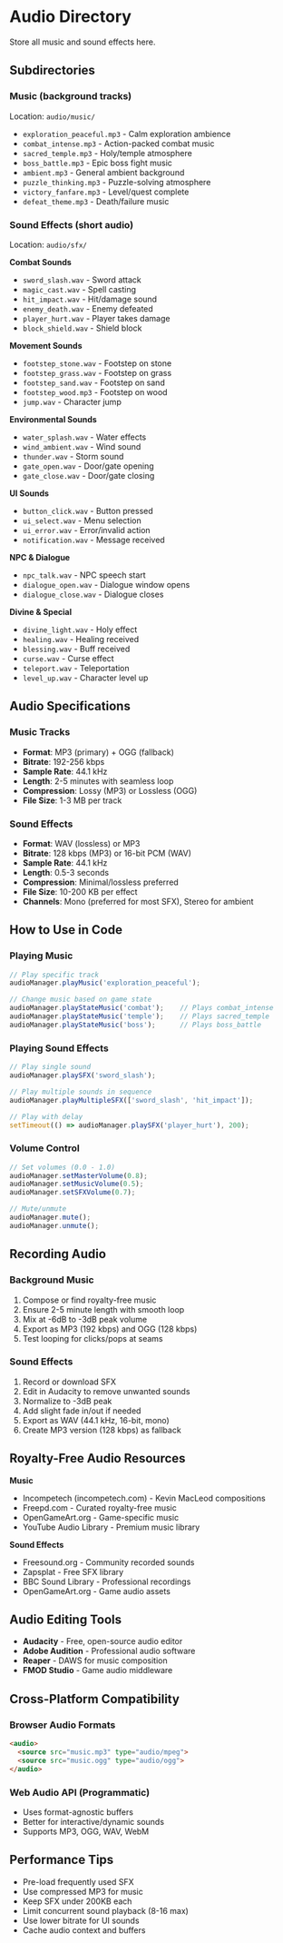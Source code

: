 # Audio Directory

Store all music and sound effects here.

## Subdirectories

### Music (background tracks)
Location: `audio/music/`

- `exploration_peaceful.mp3` - Calm exploration ambience
- `combat_intense.mp3` - Action-packed combat music
- `sacred_temple.mp3` - Holy/temple atmosphere
- `boss_battle.mp3` - Epic boss fight music
- `ambient.mp3` - General ambient background
- `puzzle_thinking.mp3` - Puzzle-solving atmosphere
- `victory_fanfare.mp3` - Level/quest complete
- `defeat_theme.mp3` - Death/failure music

### Sound Effects (short audio)
Location: `audio/sfx/`

**Combat Sounds**
- `sword_slash.wav` - Sword attack
- `magic_cast.wav` - Spell casting
- `hit_impact.wav` - Hit/damage sound
- `enemy_death.wav` - Enemy defeated
- `player_hurt.wav` - Player takes damage
- `block_shield.wav` - Shield block

**Movement Sounds**
- `footstep_stone.wav` - Footstep on stone
- `footstep_grass.wav` - Footstep on grass
- `footstep_sand.wav` - Footstep on sand
- `footstep_wood.mp3` - Footstep on wood
- `jump.wav` - Character jump

**Environmental Sounds**
- `water_splash.wav` - Water effects
- `wind_ambient.wav` - Wind sound
- `thunder.wav` - Storm sound
- `gate_open.wav` - Door/gate opening
- `gate_close.wav` - Door/gate closing

**UI Sounds**
- `button_click.wav` - Button pressed
- `ui_select.wav` - Menu selection
- `ui_error.wav` - Error/invalid action
- `notification.wav` - Message received

**NPC & Dialogue**
- `npc_talk.wav` - NPC speech start
- `dialogue_open.wav` - Dialogue window opens
- `dialogue_close.wav` - Dialogue closes

**Divine & Special**
- `divine_light.wav` - Holy effect
- `healing.wav` - Healing received
- `blessing.wav` - Buff received
- `curse.wav` - Curse effect
- `teleport.wav` - Teleportation
- `level_up.wav` - Character level up

## Audio Specifications

### Music Tracks
- **Format**: MP3 (primary) + OGG (fallback)
- **Bitrate**: 192-256 kbps
- **Sample Rate**: 44.1 kHz
- **Length**: 2-5 minutes with seamless loop
- **Compression**: Lossy (MP3) or Lossless (OGG)
- **File Size**: 1-3 MB per track

### Sound Effects
- **Format**: WAV (lossless) or MP3
- **Bitrate**: 128 kbps (MP3) or 16-bit PCM (WAV)
- **Sample Rate**: 44.1 kHz
- **Length**: 0.5-3 seconds
- **Compression**: Minimal/lossless preferred
- **File Size**: 10-200 KB per effect
- **Channels**: Mono (preferred for most SFX), Stereo for ambient

## How to Use in Code

### Playing Music
```javascript
// Play specific track
audioManager.playMusic('exploration_peaceful');

// Change music based on game state
audioManager.playStateMusic('combat');    // Plays combat_intense
audioManager.playStateMusic('temple');    // Plays sacred_temple
audioManager.playStateMusic('boss');      // Plays boss_battle
```

### Playing Sound Effects
```javascript
// Play single sound
audioManager.playSFX('sword_slash');

// Play multiple sounds in sequence
audioManager.playMultipleSFX(['sword_slash', 'hit_impact']);

// Play with delay
setTimeout(() => audioManager.playSFX('player_hurt'), 200);
```

### Volume Control
```javascript
// Set volumes (0.0 - 1.0)
audioManager.setMasterVolume(0.8);
audioManager.setMusicVolume(0.5);
audioManager.setSFXVolume(0.7);

// Mute/unmute
audioManager.mute();
audioManager.unmute();
```

## Recording Audio

### Background Music
1. Compose or find royalty-free music
2. Ensure 2-5 minute length with smooth loop
3. Mix at -6dB to -3dB peak volume
4. Export as MP3 (192 kbps) and OGG (128 kbps)
5. Test looping for clicks/pops at seams

### Sound Effects
1. Record or download SFX
2. Edit in Audacity to remove unwanted sounds
3. Normalize to -3dB peak
4. Add slight fade in/out if needed
5. Export as WAV (44.1 kHz, 16-bit, mono)
6. Create MP3 version (128 kbps) as fallback

## Royalty-Free Audio Resources

**Music**
- Incompetech (incompetech.com) - Kevin MacLeod compositions
- Freepd.com - Curated royalty-free music
- OpenGameArt.org - Game-specific music
- YouTube Audio Library - Premium music library

**Sound Effects**
- Freesound.org - Community recorded sounds
- Zapsplat - Free SFX library
- BBC Sound Library - Professional recordings
- OpenGameArt.org - Game audio assets

## Audio Editing Tools
- **Audacity** - Free, open-source audio editor
- **Adobe Audition** - Professional audio software
- **Reaper** - DAWS for music composition
- **FMOD Studio** - Game audio middleware

## Cross-Platform Compatibility

### Browser Audio Formats
```html
<audio>
  <source src="music.mp3" type="audio/mpeg">
  <source src="music.ogg" type="audio/ogg">
</audio>
```

### Web Audio API (Programmatic)
- Uses format-agnostic buffers
- Better for interactive/dynamic sounds
- Supports MP3, OGG, WAV, WebM

## Performance Tips
- Pre-load frequently used SFX
- Use compressed MP3 for music
- Keep SFX under 200KB each
- Limit concurrent sound playback (8-16 max)
- Use lower bitrate for UI sounds
- Cache audio context and buffers
